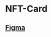 # NFT-Card

## [Figma](<https://www.figma.com/file/SY0tbjpBMs7Nb9gbDsoShj/nft-preview-card-component-(Copy)?type=design&node-id=0-59&mode=design>)
